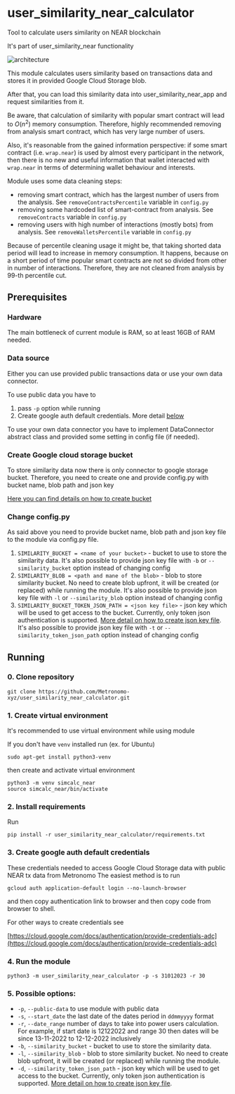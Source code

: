 # user_similarity_near_calculator
Tool to calculate users similarity on NEAR blockchain

It's part of user_similarity_near functionality

![architecture](http://dl3.joxi.net/drive/2023/02/06/0016/0232/1081576/76/0a35919c3e.jpg)

This module calculates users similarity based on transactions data and stores it in provided Google Cloud Storage blob.

After that, you can load this similarity data into user_similarity_near_app and request similarities from it.

Be aware, that calculation of similarity with popular smart contract will lead to $O(n^2)$ memory consumption. Therefore, highly recommended removing from analysis smart contract, which has very large number of users.

Also, it's reasonable from the gained information perspective: if some smart contract (i.e. `wrap.near`) is used by almost every participant in the network, then there is no new and useful information that wallet interacted with `wrap.near` in terms of determining wallet behaviour and interests.

Module uses some data cleaning steps:
- removing smart contract, which has the largest number of users from the analysis. See `removeContractsPercentile` variable in `config.py` 
- removing some hardcoded list of smart-contract from analysis. See `removeContracts` variable in `config.py`
- removing users with high number of interactions (mostly bots) from analysis. See `removeWalletsPercentile` variable in `config.py`

Because of percentile cleaning usage it might be, that taking shorted data period will lead to increase in memory consumption.
It happens, because on a short period of time popular smart contracts are not so divided from other in number of interactions. Therefore, they are not cleaned from analysis by 99-th percentile cut.

## Prerequisites

### Hardware
The main bottleneck of current module is RAM, so at least 16GB of RAM needed.


### Data source
Either you can use provided public transactions data or use your own data connector. 

To use public data you have to
1. pass `-p` option while running 
2. Create google auth default credentials. More detail [below](#3-create-google-auth-default-credentials)

To use your own data connector you have to implement DataConnector abstract class and provided some setting in config file (if needed). 
### Create Google cloud storage bucket
To store similarity data now there is only connector to google storage bucket. Therefore, you need to create one and provide config.py with bucket name, blob path and json key

[Here you can find details on how to create bucket](https://cloud.google.com/storage/docs/discover-object-storage-console#create_a_bucket)

### Change config.py

As said above you need to provide bucket name, blob path and json key file to the module via config.py file.

1. `SIMILARITY_BUCKET = <name of your bucket>` - bucket to use to store the similarity data. It's also possible to provide json key file with `-b` or `--similarity_bucket` option instead of changing config
2. `SIMILARITY_BLOB = <path and mane of the blob>` - blob to store similarity bucket. No need to create blob upfront, it will be created (or replaced) while running the module. It's also possible to provide json key file with `-l` or `--similarity_blob` option instead of changing config
3. `SIMILARITY_BUCKET_TOKEN_JSON_PATH = <json key file>` - json key which will be used to get access to the bucket. Currently, only token json authentication is supported. [More detail on how to create json key file](https://cloud.google.com/iam/docs/creating-managing-service-account-keys). It's also possible to provide json key file with `-t` or `--similarity_token_json_path` option instead of changing config

## Running

### 0. Clone repository

`git clone https://github.com/Metronomo-xyz/user_similarity_near_calculator.git`

### 1. Create virtual environment

It's recommended to use virtual environment while using module

If you don't have `venv` installed run (ex. for Ubuntu)
```
sudo apt-get install python3-venv

```
then create and activate virtual environment
```
python3 -m venv simcalc_near
source simcalc_near/bin/activate
```

### 2. Install requirements
Run
```
pip install -r user_similarity_near_calculator/requirements.txt
```
### 3. Create google auth default credentials
These credentials needed to access Google Cloud Storage data with public NEAR tx data from Metronomo
The easiest method is to run

```gcloud auth application-default login --no-launch-browser```

and then copy authentication link to browser and then copy code from browser to shell.

For other ways to create credentials see

[https://cloud.google.com/docs/authentication/provide-credentials-adc](https://cloud.google.com/docs/authentication/provide-credentials-adc)

### 4. Run the module

```python3 -m user_similarity_near_calculator -p -s 31012023 -r 30```

### 5. Possible options:

- `-p`, `--public-data` to use module with public data
- `-s`, `--start_date` the last date of the dates period in `ddmmyyyy` format
- `-r`, `--date_range` number of days to take into power users calculation. For example, if start date is 12122022 and range 30 then dates will be since 13-11-2022 to 12-12-2022 inclusively
- `-b`, `--similarity_bucket` - bucket to use to store the similarity data.
- `-l`, `--similarity_blob` - blob to store similarity bucket. No need to create blob upfront, it will be created (or replaced) while running the module.
- `-d`, `--similarity_token_json_path` - json key which will be used to get access to the bucket. Currently, only token json authentication is supported. [More detail on how to create json key file](https://cloud.google.com/iam/docs/creating-managing-service-account-keys).